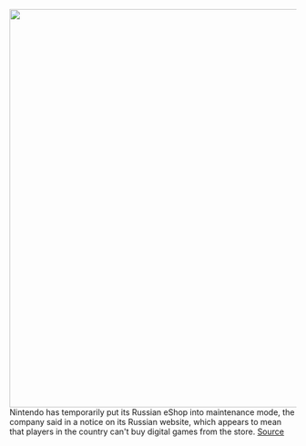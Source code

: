 <img src='https://cdn.vox-cdn.com/thumbor/XI5FTGJkehkxQyaK9MJbed6XnS0=/0x0:2040x1360/1200x800/filters:focal(857x517:1183x843)/cdn.vox-cdn.com/uploads/chorus_image/image/70580429/acastro_190530_1777_nintendo_0002.0.0.jpg' width='700px' /><br/>
Nintendo has temporarily put its Russian eShop into maintenance mode, the company said in a notice on its Russian website, which appears to mean that players in the country can't buy digital games from the store.
<a href='https://www.theverge.com/2022/3/4/22961869/nintendo-eshop-russia-maintenance-mode'> Source <a/>